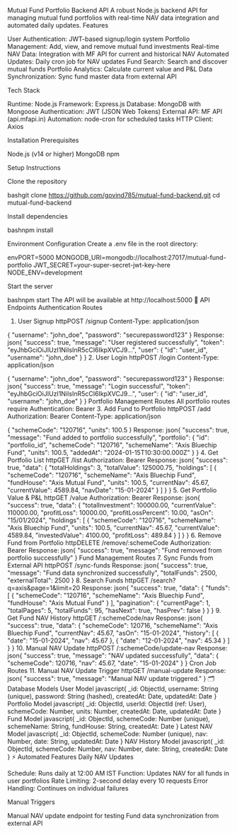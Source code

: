 Mutual Fund Portfolio Backend API
A robust Node.js backend API for managing mutual fund portfolios with real-time NAV data integration and automated daily updates.
 Features

User Authentication: JWT-based signup/login system
Portfolio Management: Add, view, and remove mutual fund investments
Real-time NAV Data: Integration with MF API for current and historical NAV
Automated Updates: Daily cron job for NAV updates
Fund Search: Search and discover mutual funds
Portfolio Analytics: Calculate current value and P&L
Data Synchronization: Sync fund master data from external API

 Tech Stack

Runtime: Node.js
Framework: Express.js
Database: MongoDB with Mongoose
Authentication: JWT (JSON Web Tokens)
External API: MF API (api.mfapi.in)
Automation: node-cron for scheduled tasks
HTTP Client: Axios

Installation
Prerequisites

Node.js (v14 or higher)
MongoDB
npm

Setup Instructions

Clone the repository

bashgit clone https://github.com/govind785/mutual-fund-backend.git
cd mutual-fund-backend

Install dependencies

bashnpm install

Environment Configuration
Create a .env file in the root directory:

envPORT=5000
MONGODB_URI=mongodb://localhost:27017/mutual-fund-portfolio
JWT_SECRET=your-super-secret-jwt-key-here
NODE_ENV=development

Start the server

bashnpm start
The API will be available at http://localhost:5000
🔗 API Endpoints
Authentication Routes
1. User Signup
httpPOST /signup
Content-Type: application/json

{
  "username": "john_doe",
  "password": "securepassword123"
}
Response:
json{
  "success": true,
  "message": "User registered successfully",
  "token": "eyJhbGciOiJIUzI1NiIsInR5cCI6IkpXVCJ9...",
  "user": {
    "id": "user_id",
    "username": "john_doe"
  }
}
2. User Login
httpPOST /login
Content-Type: application/json

{
  "username": "john_doe",
  "password": "securepassword123"
}
Response:
json{
  "success": true,
  "message": "Login successful",
  "token": "eyJhbGciOiJIUzI1NiIsInR5cCI6IkpXVCJ9...",
  "user": {
    "id": "user_id",
    "username": "john_doe"
  }
}
Portfolio Management Routes
All portfolio routes require Authentication: Bearer <token>
3. Add Fund to Portfolio
httpPOST /add
Authorization: Bearer <token>
Content-Type: application/json

{
  "schemeCode": "120716",
  "units": 100.5
}
Response:
json{
  "success": true,
  "message": "Fund added to portfolio successfully",
  "portfolio": {
    "id": "portfolio_id",
    "schemeCode": "120716",
    "schemeName": "Axis Bluechip Fund",
    "units": 100.5,
    "addedAt": "2024-01-15T10:30:00.000Z"
  }
}
4. Get Portfolio List
httpGET /list
Authorization: Bearer <token>
Response:
json{
  "success": true,
  "data": {
    "totalHoldings": 3,
    "totalValue": 125000.75,
    "holdings": [
      {
        "schemeCode": "120716",
        "schemeName": "Axis Bluechip Fund",
        "fundHouse": "Axis Mutual Fund",
        "units": 100.5,
        "currentNav": 45.67,
        "currentValue": 4589.84,
        "navDate": "15-01-2024"
      }
    ]
  }
}
5. Get Portfolio Value & P&L
httpGET /value
Authorization: Bearer <token>
Response:
json{
  "success": true,
  "data": {
    "totalInvestment": 100000.00,
    "currentValue": 110000.00,
    "profitLoss": 10000.00,
    "profitLossPercent": 10.00,
    "asOn": "15/01/2024",
    "holdings": [
      {
        "schemeCode": "120716",
        "schemeName": "Axis Bluechip Fund",
        "units": 100.5,
        "currentNav": 45.67,
        "currentValue": 4589.84,
        "investedValue": 4100.00,
        "profitLoss": 489.84
      }
    ]
  }
}
6. Remove Fund from Portfolio
httpDELETE /remove/:schemeCode
Authorization: Bearer <token>
Response:
json{
  "success": true,
  "message": "Fund removed from portfolio successfully"
}
Fund Management Routes
7. Sync Funds from External API
httpPOST /sync-funds
Response:
json{
  "success": true,
  "message": "Fund data synchronized successfully",
  "totalFunds": 2500,
  "externalTotal": 2500
}
8. Search Funds
httpGET /search?q=axis&page=1&limit=20
Response:
json{
  "success": true,
  "data": {
    "funds": [
      {
        "schemeCode": "120716",
        "schemeName": "Axis Bluechip Fund",
        "fundHouse": "Axis Mutual Fund"
      }
    ],
    "pagination": {
      "currentPage": 1,
      "totalPages": 5,
      "totalFunds": 95,
      "hasNext": true,
      "hasPrev": false
    }
  }
}
9. Get Fund NAV History
httpGET /:schemeCode/nav
Response:
json{
  "success": true,
  "data": {
    "schemeCode": 120716,
    "schemeName": "Axis Bluechip Fund",
    "currentNav": 45.67,
    "asOn": "15-01-2024",
    "history": [
      {
        "date": "15-01-2024",
        "nav": 45.67
      },
      {
        "date": "12-01-2024",
        "nav": 45.34
      }
    ]
  }
}
10. Manual NAV Update
httpPOST /:schemeCode/update-nav
Response:
json{
  "success": true,
  "message": "NAV updated successfully",
  "data": {
    "schemeCode": 120716,
    "nav": 45.67,
    "date": "15-01-2024"
  }
}
Cron Job Routes
11. Manual NAV Update Trigger
httpGET /manual-update
Response:
json{
  "success": true,
  "message": "Manual NAV update triggered."
}
🗂️ Database Models
User Model
javascript{
  _id: ObjectId,
  username: String (unique),
  password: String (hashed),
  createdAt: Date,
  updatedAt: Date
}
Portfolio Model
javascript{
  _id: ObjectId,
  userId: ObjectId (ref: User),
  schemeCode: Number,
  units: Number,
  createdAt: Date,
  updatedAt: Date
}
Fund Model
javascript{
  _id: ObjectId,
  schemeCode: Number (unique),
  schemeName: String,
  fundHouse: String,
  createdAt: Date
}
Latest NAV Model
javascript{
  _id: ObjectId,
  schemeCode: Number (unique),
  nav: Number,
  date: String,
  updatedAt: Date
}
NAV History Model
javascript{
  _id: ObjectId,
  schemeCode: Number,
  nav: Number,
  date: String,
  createdAt: Date
}
⚡ Automated Features
Daily NAV Updates

Schedule: Runs daily at 12:00 AM IST
Function: Updates NAV for all funds in user portfolios
Rate Limiting: 2-second delay every 10 requests
Error Handling: Continues on individual failures

Manual Triggers

Manual NAV update endpoint for testing
Fund data synchronization from external API
